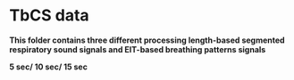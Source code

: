 # TbCS data

**This folder contains three different processing length-based segmented respiratory sound signals and EIT-based breathing patterns signals**

**5 sec/ 10 sec/ 15 sec**
